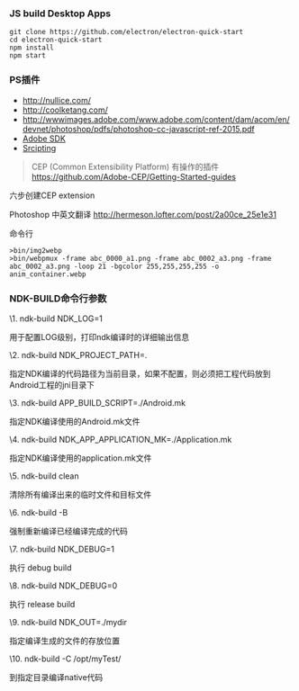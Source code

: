 ### JS build Desktop Apps

```
git clone https://github.com/electron/electron-quick-start
cd electron-quick-start
npm install
npm start
```

### PS插件

- http://nullice.com/
- http://coolketang.com/
- http://wwwimages.adobe.com/www.adobe.com/content/dam/acom/en/devnet/photoshop/pdfs/photoshop-cc-javascript-ref-2015.pdf
- [Adobe SDK](https://console.adobe.io/downloads/ps)
- [Srcipting](https://www.adobe.com/devnet/photoshop/scripting.html)

> CEP (Common Extensibility Platform) 有操作的插件 https://github.com/Adobe-CEP/Getting-Started-guides

六步创建CEP extension



Photoshop 中英文翻译 http://hermeson.lofter.com/post/2a00ce_25e1e31



命令行

```shell
>bin/img2webp 
>bin/webpmux -frame abc_0000_a1.png -frame abc_0002_a3.png -frame abc_0002_a3.png -loop 21 -bgcolor 255,255,255,255 -o anim_container.webp
```



### NDK-BUILD命令行参数

\1. ndk-build NDK_LOG=1

用于配置LOG级别，打印ndk编译时的详细输出信息

\2. ndk-build NDK_PROJECT_PATH=.

指定NDK编译的代码路径为当前目录，如果不配置，则必须把工程代码放到Android工程的jni目录下

\3. ndk-build APP_BUILD_SCRIPT=./Android.mk

指定NDK编译使用的Android.mk文件

\4. ndk-build NDK_APP_APPLICATION_MK=./Application.mk

指定NDK编译使用的application.mk文件

\5. ndk-build clean

清除所有编译出来的临时文件和目标文件

\6. ndk-build -B

强制重新编译已经编译完成的代码

\7. ndk-build NDK_DEBUG=1

执行 debug build

\8. ndk-build NDK_DEBUG=0

执行 release build

\9. ndk-build NDK_OUT=./mydir

指定编译生成的文件的存放位置

\10. ndk-build -C /opt/myTest/

到指定目录编译native代码